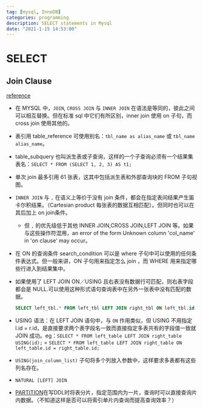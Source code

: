 ```yaml
---
tag: [mysql, InnoDB]
categories: programming
description: SELECT statements in Mysql
date: "2021-1-15 14:53:00"
---
```

# SELECT

## Join Clause

[reference](https://dev.mysql.com/doc/refman/5.7/en/join.html)

- 在 MYSQL 中，`JOIN`, `CROSS JOIN` 与 `INNER JOIN` 在语法是等同的，彼此之间可以相互替换。但在标准 sql 中它们有所区别，inner join 使用 on 子句，而 cross join 使用其他的。
- 表引用 table_reference 可使用别名：`tbl_name as alias_name` 或 `tbl_name alias_name`。
- table_subquery 也叫派生表或子查询，这样的一个子查询必须有一个结果集表名：`SELECT * FROM (SELECT 1, 2, 3) AS t1;`
- 单次 join 最多引用 61 张表，这其中包括派生表和外部查询块的 FROM 子句视图。
- `INNER JOIN` 与 `,` 在语义上等价于没有 join 条件，都会在指定表间结果产生笛卡尔积结果。（Cartesian product 每张表的数据互相匹配）。但同时也可以在其后加上 on join条件。
    - 但 `,` 的优先级低于其他 INNER JOIN,CROSS JOIN,LEFT JOIN 等。如果与这些操作符混用，an error of the form Unknown column 'col_name' in 'on clause' may occur。
- 在 ON 的查询条件 search_condition 可以是 where 子句中可以使用的任何条件表达式。但一般来讲，ON 子句用来指定怎么 join ，而 WHERE 用来指定哪些行进入到结果集中。
- 如果使用了 LEFT JOIN ON／USING 且右表没有数据行可匹配，则右表字段都会是 NULL.可以使用这种形式语句查询表中在另外一张表中没有匹配的数据。

    ```sql
    SELECT left_tbl.* FROM left_tbl LEFT JOIN right_tbl ON left_tbl.id = right_tbl.id WHERE right_tbl.id IS NULL;
    ```

- USING 语法：在 LEFT JOIN 语句中，与 `ON` 作用类似，但 USING 不用指定 l.id = r.id，是直接要求两个表字段名一致而直接指定多表共有的字段值一致就 JOIN 成功。eg：`SELECT * FROM left_table LEFT JOIN right_table USING(id);` = `SELECT * FROM left_table LEFT JOIN right_table ON left_table.id = right_table.id;`
- `USING(join_column_list)` 子句将多个列放入参数中，这样要求多表都有这些列名存在。
- `NATURAL [LEFT] JOIN`
- [PARTITION](https://dev.mysql.com/doc/refman/5.7/en/partitioning-selection.html)在写DDL时将表分片，指定范围内为一片，查询时可以直接查询片内数据。（不知道这样是否可以将索引单片内查询而提高查询效率？）


